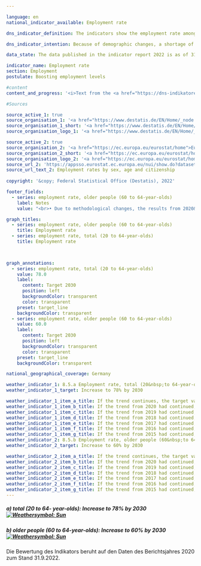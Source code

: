 ```yaml
---

language: en    
national_indicator_available: Employment rate    

dns_indicator_definition: The indicators show the employment rate among the total population aged between 20&nbsp;and 64&nbsp;(8.5.a) and the employment rate among the population aged 60&nbsp;to 64&nbsp;(8.5.b), measured in each case as a share of the total population of the same age group.    

dns_indicator_intention: Because of demographic changes, a shortage of skilled labour may occur in Germany in the long term. At the same time, the social security system faces a growing threat of underfunding. The potential pool of labour must therefore be used more effectively in future. The employment rate in the employable age group (20&nbsp;to 64-year-olds) is to be increased to 78% by 2030. Another objective of the German Government is an employment rate of 60% among older people (60&nbsp;to 64-year-olds) by 2030.    

data_state: The data published in the indicator report 2022 is as of 31.10.2022. The data shown on this platform is updated regularly, so that more current data may be available online than published in the <a href="https://dns-indikatoren.de/assets/publications/reports/en/2022.pdf">indicator report 2022</a>.    

indicator_name: Employment rate    
section: Employment    
postulate: Boosting employment levels    

#content     
content_and_progress: '<i>Text from the <a href="https://dns-indikatoren.de/assets/publications/reports/en/2022.pdf">Indicator Report 2022&nbsp;</a></i><br><br>The data source for the indicators is the <abbr title="European Union">EU</abbr> Labour Force Survey, which is integrated into the microcensus in Germany. The Labour Force Survey is conducted throughout each year and is initially summarised by Eurostat in the form of quarterly findings, which are then consolidated into annual average values. It covers the population living in private households but excludes people living in shared accommodation. The available labour force potential in the Labour Force Survey comprises persons who have reached the age of 15&nbsp;and who, for at least one hour during the reference week, have performed paid work or have acted as unpaid family workers. The survey also includes persons who temporarily did not work, because they were absent, for example because of leave or illness.<br><br>It should also be noted that annual average findings have been used for the employment rates since 2005. In previous years, the calculations were based on one fixed reporting week per year. From 2011&nbsp;onwards, the interviewing was redesigned in order to improve the recording of employment, and the extrapolation factor for population estimates based on the intercensal population updates was adapted in the light of the 2011&nbsp;census. From the 2016&nbsp;reference year the sampling frame was updated on the basis of the 2011&nbsp;census.<br><br>The employment rate overall (20&nbsp;to 64-year-olds) rose by 11.9&nbsp;percentage points from 68.7% in 2000&nbsp;to 80.6% in 2019, which means that the target value of 78.0% for 2030&nbsp;has already been achieved.<br><br>The employment rate for among older people (60&nbsp;to 64-year-olds) rose by 42.2&nbsp;percentage points from 19.6% in 2000&nbsp;to 61.8% in 2019. The employment rate for men in that age group had more than doubled, rising by 39.4&nbsp;percentage points to 66.6%. The rate for women even increased almost fivefold to 57.1%. And so the targeted 60% employment rate for older people in employment was likewise reached ahead of the deadline set in the German Sustainable Development Strategy.<br><br>The overall employment rates for women and men have developed in the same direction since 2000&nbsp;but at different rates. The rate for 20&nbsp;to 64-year-old men rose in the period under review by 8.1&nbsp;percentage points to 84.6%, whereas in the case of women it rose by 15.9&nbsp;percentage points to 76.6%, which was a far more rapid rise, albeit from a lower starting point. When assessing the increase in the employment rate for women, it should be taken into account that this growth was accompanied by an increase in part-time employment. In the year 2000, 61.5% of employed women worked full-time, while 38.5% worked part-time. In 2019&nbsp;the breakdown was 52.9% full-time and 47.1% part-time. By way of comparison, the proportion of the male workforce in full-time employment dropped from 95.7% in 2000&nbsp;to 90.5% in 2019.<br><br>A breakdown into age groups shows diverse employment rate trends. Among 20&nbsp;to 24-year-olds, the rate rose from 2000&nbsp;to 2019&nbsp;by 2.5&nbsp;percentage points to 67.3%. Their lower rate of employment compared with the 25- to 59-year-olds is partly due to average periods of training in colleges and universities, which delays their entry into working life. Among 25- to 59-year-olds, by contrast, the employment rate rose to 84.8%, an increase of 8.6&nbsp;percentage points from 2000&nbsp;to 2019.'    

#Sources    

source_active_1: true
source_organisation_1: '<a href="https://www.destatis.de/EN/Home/_node.html">Federal Statistical Office</a>'
source_organisation_1_short: '<a href="https://www.destatis.de/EN/Home/_node.html">Federal Statistical Office</a>'
source_organisation_logo_1: '<a href="https://www.destatis.de/EN/Home/_node.html"><img src="https://dnsUpgradeEnvironment.github.io/dns-indicators/public/OrgImgEn/destatis.png" alt="Federal Statistical Office" title=" Click here to visit the homepage of the organizationFederal Statistical Office" style="height:60px; width:148px; border: transparent"/></a>'

source_active_2: true
source_organisation_2: '<a href="https://ec.europa.eu/eurostat/home">Eurostat</a>'
source_organisation_2_short: '<a href="https://ec.europa.eu/eurostat/home">Eurostat</a>'
source_organisation_logo_2: '<a href="https://ec.europa.eu/eurostat/home"><img src="https://dnsUpgradeEnvironment.github.io/dns-indicators/public/OrgImgEn/eurostat.png" alt="Eurostat" title=" Click here to visit the homepage of the organizationEurostat" style="height:60px; width:148px; border: transparent"/></a>'
source_url_2: 'https://appsso.eurostat.ec.europa.eu/nui/show.do?dataset=lfsa_ergan&lang=en'
source_url_text_2: Employment rates by sex, age and citizenship
    
copyright: '&copy; Federal Statistical Office (Destatis), 2022'    

footer_fields:
  - series: employment rate, older people (60 to 64-year-olds)
    label: Notes
    value: "<br>• Due to methodological changes, the results from 2020&nbsp;are only comparable with previous years to a limited extent. <br><br>2021&nbsp;provisional data.<br>• Limited significance for Bremen - men 2010, women 2010&nbsp;- 2012&nbsp;and 2015&nbsp;as well as Saarland - women 2010.<br>• Länder: The data is based on a special evaluation and is not publicly available"    

graph_titles: 
  - series: employment rate, older people (60 to 64-year-olds)
    title: Employment rate
  - series: employment rate, total (20 to 64-year-olds)
    title: Employment rate    

    

graph_annotations:
  - series: employment rate, total (20 to 64-year-olds)
    value: 78.0
    label:
      content: Target 2030
      position: left
      backgroundColor: transparent
      color: transparent
    preset: target_line
    backgroundColor: transparent
  - series: employment rate, older people (60 to 64-year-olds)
    value: 60.0
    label:
      content: Target 2030
      position: left
      backgroundColor: transparent
      color: transparent
    preset: target_line
    backgroundColor: transparent        

national_geographical_coverage: Germany    

weather_indicator_1: 8.5.a Employment rate, total (20&nbsp;to 64-year-olds)
weather_indicator_1_target: Increase to 78% by 2030

weather_indicator_1_item_a_title: If the trend continues, the target value would be reached or missed by less than 5% of the difference between the target value and the current value.
weather_indicator_1_item_b_title: If the trend from 2020 had continued, the target value would have been reached or missed by less than 5% of the difference between the target value and the value at that time.
weather_indicator_1_item_c_title: If the trend from 2019 had continued, the target value would have been reached or missed by less than 5% of the difference between the target value and the value at that time.
weather_indicator_1_item_d_title: If the trend from 2018 had continued, the target value would have been reached or missed by less than 5% of the difference between the target value and the value at that time.
weather_indicator_1_item_e_title: If the trend from 2017 had continued, the target value would have been reached or missed by less than 5% of the difference between the target value and the value at that time.
weather_indicator_1_item_f_title: If the trend from 2016 had continued, the target value would have been reached or missed by less than 5% of the difference between the target value and the value at that time.
weather_indicator_1_item_g_title: If the trend from 2015 had continued, the target value would have been reached or missed by less than 5% of the difference between the target value and the value at that time.
weather_indicator_2: 8.5.b Employment rate, older people (60&nbsp;to 64-year-olds)
weather_indicator_2_target: Increase to 60% by 2030

weather_indicator_2_item_a_title: If the trend continues, the target value would be reached or missed by less than 5% of the difference between the target value and the current value.
weather_indicator_2_item_b_title: If the trend from 2020 had continued, the target value would have been reached or missed by less than 5% of the difference between the target value and the value at that time.
weather_indicator_2_item_c_title: If the trend from 2019 had continued, the target value would have been reached or missed by less than 5% of the difference between the target value and the value at that time.
weather_indicator_2_item_d_title: If the trend from 2018 had continued, the target value would have been reached or missed by less than 5% of the difference between the target value and the value at that time.
weather_indicator_2_item_e_title: If the trend from 2017 had continued, the target value would have been reached or missed by less than 5% of the difference between the target value and the value at that time.
weather_indicator_2_item_f_title: If the trend from 2016 had continued, the target value would have been reached or missed by less than 5% of the difference between the target value and the value at that time.
weather_indicator_2_item_g_title: If the trend from 2015 had continued, the target value would have been reached or missed by less than 5% of the difference between the target value and the value at that time.    
---
```



<div>
  <div class="my-header">
    <h5>a) total (20&nbsp;to 64- year-olds): Increase to 78% by 2030
      <a href="https://dnsUpgradeEnvironment.github.io/dns-indicators/en/status"><img src="https://g205sdgs.github.io/sdg-indicators/public/Wettersymbole/Sonne.png" title="If the trend from 2021 (Data as of Sep. 31. 2022) had continued, the target value would have been reached or missed by less than 5% of the difference between the target value and the value at that time." alt="Weathersymbol: Sun"/>
      </a>
    </h5>
  </div>
</div>
<div>
  <div class="my-header">
    <h5>b) older people (60&nbsp;to 64-year-olds): Increase to 60% by 2030
      <a href="https://dnsUpgradeEnvironment.github.io/dns-indicators/en/status"><img src="https://g205sdgs.github.io/sdg-indicators/public/Wettersymbole/Sonne.png" title="If the trend from 2021 (Data as of Sep. 31. 2022) had continued, the target value would have been reached or missed by less than 5% of the difference between the target value and the value at that time." alt="Weathersymbol: Sun"/>
      </a>
    </h5>
  </div>
</div>
<div class="my-header-note">
  Die Bewertung des Indikators beruht auf den Daten des Berichtsjahres 2020 zum Stand 31.9.2022.
</div>